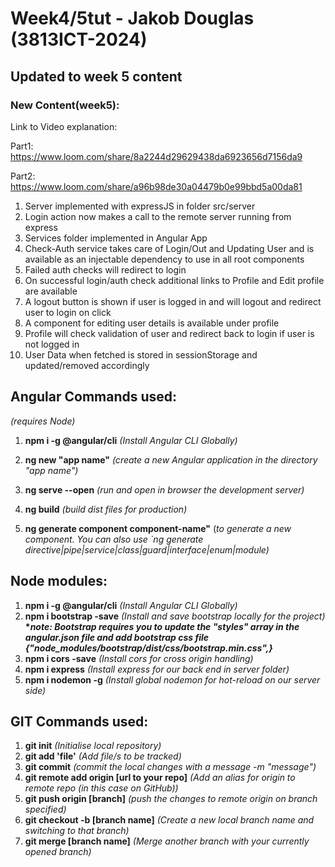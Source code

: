 # Week4/5tut - Jakob Douglas (3813ICT-2024)

## Updated to week 5 content

### New Content(week5):

Link to Video explanation:

Part1:
https://www.loom.com/share/8a2244d29629438da6923656d7156da9

Part2:
https://www.loom.com/share/a96b98de30a04479b0e99bbd5a00da81

1. Server implemented with expressJS in folder src/server
2. Login action now makes a call to the remote server running from express
3. Services folder implemented in Angular App
4. Check-Auth service takes care of Login/Out and Updating User and is available as an injectable dependency to use in all root components
5. Failed auth checks will redirect to login
6. On successful login/auth check additional links to Profile and Edit profile are available
7. A logout button is shown if user is logged in and will logout and redirect user to login on click
8. A component for editing user details is available under profile
9. Profile will check validation of user and redirect back to login if user is not logged in
10. User Data when fetched is stored in sessionStorage and updated/removed accordingly

## Angular Commands used:

_(requires Node)_

1. **npm i -g @angular/cli** _(Install Angular CLI Globally)_
2. **ng new "app name"** _(create a new Angular application in the directory "app name")_
3. **ng serve --open** _(run and open in browser the development server)_
4. **ng build** _(build dist files for production)_

5. **ng generate component component-name"** (_to generate a new component. You can also use `ng generate directive|pipe|service|class|guard|interface|enum|module)_

## Node modules:

1. **npm i -g @angular/cli** _(Install Angular CLI Globally)_
2. **npm i bootstrap -save** _(Install and save bootstrap locally for the project)_
   **\*_note: Bootstrap requires you to update the "styles" array in the angular.json file and add bootstrap css file {"node_modules/bootstrap/dist/css/bootstrap.min.css",}_**
3. **npm i cors -save** _(Install cors for cross origin handling)_
4. **npm i express** _(Install express for our back end in server folder)_
5. **npm i nodemon -g** _(Install global nodemon for hot-reload on our server side)_

## GIT Commands used:

1. **git init** _(Initialise local repository)_
2. **git add 'file'** _(Add file/s to be tracked)_
3. **git commit** _(commit the local changes with a message -m "message")_
4. **git remote add origin [url
   to your repo]** _(Add an alias for origin to remote repo (in this case on GitHub))_
5. **git push origin [branch]** _(push the changes to remote origin on branch specified)_
6. **git checkout -b [branch name]** _(Create a new local branch name and switching to that branch)_
7. **git merge [branch name]** _(Merge another branch with your currently opened branch)_
